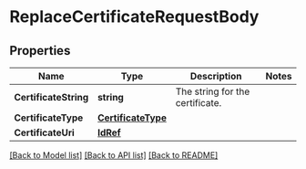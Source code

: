 # ReplaceCertificateRequestBody

## Properties
Name | Type | Description | Notes
------------ | ------------- | ------------- | -------------
**CertificateString** | **string** | The string for the certificate. | 
**CertificateType** | [**CertificateType**](CertificateType.md) |  | 
**CertificateUri** | [**IdRef**](idRef.md) |  | 

[[Back to Model list]](../README.md#documentation-for-models) [[Back to API list]](../README.md#documentation-for-api-endpoints) [[Back to README]](../README.md)


